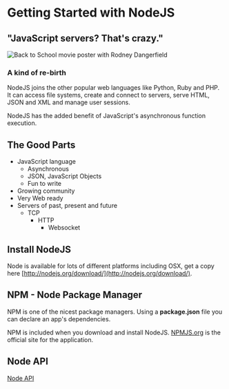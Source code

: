 # Getting Started with NodeJS

## "JavaScript servers? That's crazy."

![Back to School movie poster with Rodney Dangerfield](http://ia.media-imdb.com/images/M/MV5BMTYxMTIyOTM1MF5BMl5BanBnXkFtZTcwNzQ0MTcyNA@@._V1._SX320_SY970_.jpg)

### A kind of re-birth

NodeJS joins the other popular web languages like Python, Ruby and PHP. It can access file systems, create and connect to servers, serve HTML, JSON and XML and manage user sessions.

NodeJS has the added benefit of JavaScript's asynchronous function execution. 

## The Good Parts

* JavaScript language
	* Asynchronous
	* JSON, JavaScript Objects
	* Fun to write
* Growing community
* Very Web ready
* Servers of past, present and future
	* TCP
		* HTTP
			* Websocket

## Install NodeJS

Node is available for lots of different platforms including OSX, get a copy here [http://nodejs.org/download/](http://nodejs.org/download/).

## NPM - Node Package Manager

NPM is one of the nicest package managers. Using a **package.json** file you can declare an app's dependencies.

NPM is included when you download and install NodeJS. [NPMJS.org](https://npmjs.org/) is the official site for the application.

## Node API 

[Node API](http://nodejs.org/api/)